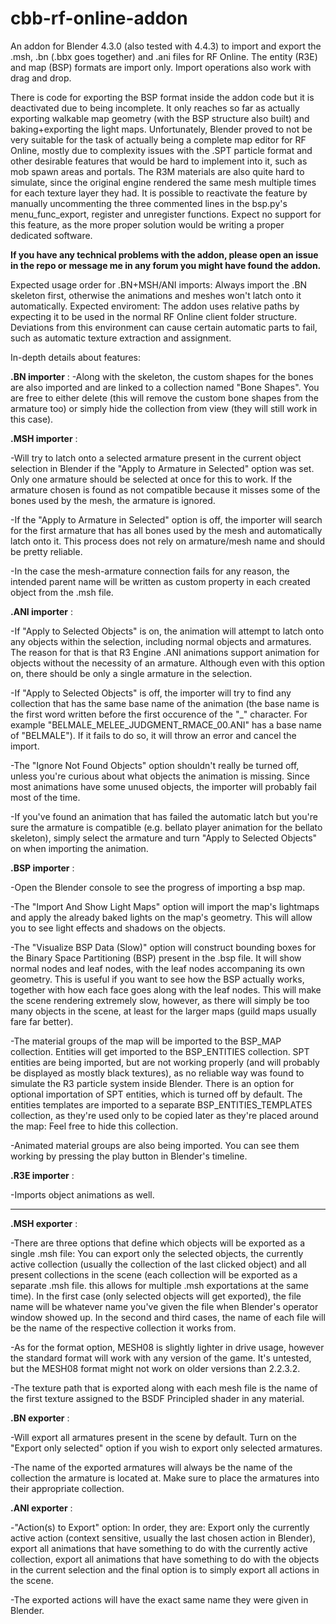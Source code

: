 # cbb-rf-online-addon

An addon for Blender 4.3.0 (also tested with 4.4.3) to import and export the .msh, .bn (.bbx goes together) and .ani files for RF Online. The entity (R3E) and map (BSP) formats are import only. Import operations also work with drag and drop.

There is code for exporting the BSP format inside the addon code but it is deactivated due to being incomplete. It only reaches so far as actually exporting walkable map geometry (with the BSP structure also built) and baking+exporting the light maps. Unfortunately, Blender proved to not be very suitable for the task of actually being a complete map editor for RF Online, mostly due to complexity issues with the .SPT particle format and other desirable features that would be hard to implement into it, such as mob spawn areas and portals. The R3M materials are also quite hard to simulate, since the original engine rendered the same mesh multiple times for each texture layer they had.
It is possible to reactivate the feature by manually uncommenting the three commented lines in the bsp.py's menu_func_export, register and unregister functions. Expect no support for this feature, as the more proper solution would be writing a proper dedicated software.

__If you have any technical problems with the addon, please open an issue in the repo or message me in any forum you might have found the addon.__

Expected usage order for .BN+MSH/ANI imports: Always import the .BN skeleton first, otherwise the animations and meshes won't latch onto it automatically.
Expected enviroment: The addon uses relative paths by expecting it to be used in the normal RF Online client folder structure. Deviations from this environment can cause certain automatic parts to fail, such as automatic texture extraction and assignment.

In-depth details about features:

 __.BN importer__ :
 -Along with the skeleton, the custom shapes for the bones are also imported and are linked to a collection named "Bone Shapes". You are free to either delete (this will remove the custom bone shapes from the armature too) or simply hide the collection from view (they will still work in this case).

 __.MSH importer__ :
 
 -Will try to latch onto a selected armature present in the current object selection in Blender if the "Apply to Armature in Selected" option was set. Only one armature should be selected at once for this to work. If the armature chosen is found as not compatible because it misses some of the bones used by the mesh, the armature is ignored.
 
 -If the "Apply to Armature in Selected" option is off, the importer will search for the first armature that has all bones used by the mesh and automatically latch onto it. This process does not rely on armature/mesh name and should be pretty reliable.
 
 -In the case the mesh-armature connection fails for any reason, the intended parent name will be written as custom property in each created object from the .msh file.

 __.ANI importer__ :
 
 -If "Apply to Selected Objects" is on, the animation will attempt to latch onto any objects within the selection, including normal objects and armatures. The reason for that is that R3 Engine .ANI animations support animation for objects without the necessity of an armature. Although even with this option on, there should be only a single armature in the selection.
 
 -If "Apply to Selected Objects" is off, the importer will try to find any collection that has the same base name of the animation (the base name is the first word written before the first occurence of the "_" character. For example "BELMALE_MELEE_JUDGMENT_RMACE_00.ANI" has a base name of "BELMALE"). If it fails to do so, it will throw an error and cancel the import.

 -The "Ignore Not Found Objects" option shouldn't really be turned off, unless you're curious about what objects the animation is missing. Since most animations have some unused objects, the importer will probably fail most of the time.

 -If you've found an animation that has failed the automatic latch but you're sure the armature is compatible (e.g. bellato player animation for the bellato skeleton), simply select the armature and turn "Apply to Selected Objects" on when importing the animation.

__.BSP importer__ :

 -Open the Blender console to see the progress of importing a bsp map.

 -The "Import And Show Light Maps" option will import the map's lightmaps and apply the already baked lights on the map's geometry. This will allow you to see light effects and shadows on the objects.

 -The "Visualize BSP Data (Slow)" option will construct bounding boxes for the Binary Space Partitioning (BSP) present in the .bsp file. It will show normal nodes and leaf nodes, with the leaf nodes accompaning its own geometry. This is useful if you want to see how the BSP actually works, together with how each face goes along with the leaf nodes. This will make the scene rendering extremely slow, however, as there will simply be too many objects in the scene, at least for the larger maps (guild maps usually fare far better).

 -The material groups of the map will be imported to the BSP_MAP collection. Entities will get imported to the BSP_ENTITIES collection. SPT entities are being imported, but are not working properly (and will probably be displayed as mostly black textures), as no reliable way was found to simulate the R3 particle system inside Blender. There is an option for optional importation of SPT entities, which is turned off by default. The entities templates are imported to a separate BSP_ENTITIES_TEMPLATES collection, as they're used only to be copied later as they're placed around the map: Feel free to hide this collection.

 -Animated material groups are also being imported. You can see them working by pressing the play button in Blender's timeline.

__.R3E importer__ :

 -Imports object animations as well.

-----------------------------------------------------------------------------------------------------------------------

__.MSH exporter__ :

 -There are three options that define which objects will be exported as a single .msh file: You can export only the selected objects, the currently active collection (usually the collection of the last clicked object) and all present collections in the scene (each collection will be exported as a separate .msh file. this allows for multiple .msh exportations at the same time). In the first case (only selected objects will get exported), the file name will be whatever name you've given the file when Blender's operator window showed up. In the second and third cases, the name of each file will be the name of the respective collection it works from.

 -As for the format option, MESH08 is slightly lighter in drive usage, however the standard format will work with any version of the game. It's untested, but the MESH08 format might not work on older versions than 2.2.3.2.

 -The texture path that is exported along with each mesh file is the name of the first texture assigned to the BSDF Principled shader in any material.

__.BN exporter__ :

 -Will export all armatures present in the scene by default. Turn on the "Export only selected" option if you wish to export only selected armatures.

 -The name of the exported armatures will always be the name of the collection the armature is located at. Make sure to place the armatures into their appropriate collection.

__.ANI exporter__ :

 -"Action(s) to Export" option: In order, they are: Export only the currently active action (context sensitive, usually the last chosen action in Blender), export all animations that have something to do with the currently active collection, export all animations that have something to do with the objects in the current selection and the final option is to simply export all actions in the scene.

 -The exported actions will have the exact same name they were given in Blender.
